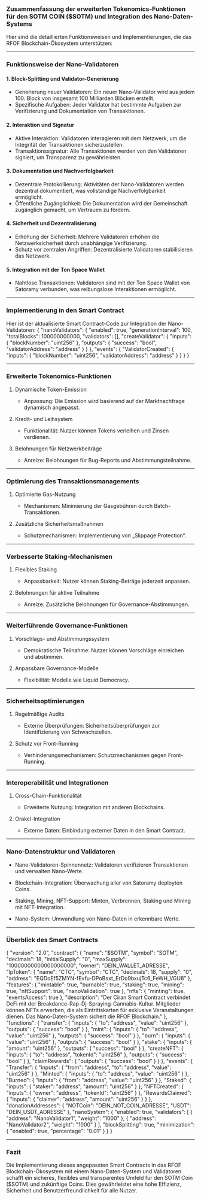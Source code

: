### Zusammenfassung der erweiterten Tokenomics-Funktionen für den SOTM COIN ($SOTM) und Integration des Nano-Daten-Systems

Hier sind die detaillierten Funktionsweisen und Implementierungen, die das RFOF Blockchain-Ökosystem unterstützen:

---

### Funktionsweise der Nano-Validatoren

#### 1. Block-Splitting und Validator-Generierung
- Generierung neuer Validatoren: Ein neuer Nano-Validator wird aus jedem 100. Block von insgesamt 100 Milliarden Blöcken erstellt.
- Spezifische Aufgaben: Jeder Validator hat bestimmte Aufgaben zur Verifizierung und Dokumentation von Transaktionen.

#### 2. Interaktion und Signatur
- Aktive Interaktion: Validatoren interagieren mit dem Netzwerk, um die Integrität der Transaktionen sicherzustellen.
- Transaktionssignatur: Alle Transaktionen werden von den Validatoren signiert, um Transparenz zu gewährleisten.

#### 3. Dokumentation und Nachverfolgbarkeit
- Dezentrale Protokollierung: Aktivitäten der Nano-Validatoren werden dezentral dokumentiert, was vollständige Nachverfolgbarkeit ermöglicht.
- Öffentliche Zugänglichkeit: Die Dokumentation wird der Gemeinschaft zugänglich gemacht, um Vertrauen zu fördern.

#### 4. Sicherheit und Dezentralisierung
- Erhöhung der Sicherheit: Mehrere Validatoren erhöhen die Netzwerksicherheit durch unabhängige Verifizierung.
- Schutz vor zentralen Angriffen: Dezentralisierte Validatoren stabilisieren das Netzwerk.

#### 5. Integration mit der Ton Space Wallet
- Nahtlose Transaktionen: Validatoren sind mit der Ton Space Wallet von Satoramy verbunden, was reibungslose Interaktionen ermöglicht.

---

### Implementierung in den Smart Contract

Hier ist der aktualisierte Smart Contract-Code zur Integration der Nano-Validatoren:
{
  "nanoValidators": {
    "enabled": true,
    "generationInterval": 100,
    "totalBlocks": 100000000000,
    "validators": [],
    "createValidator": {
      "inputs": {
        "blockNumber": "uint256"
      },
      "outputs": {
        "success": "bool",
        "validatorAddress": "address"
      }
    }
  },
  "events": {
    "ValidatorCreated": {
      "inputs": {
        "blockNumber": "uint256",
        "validatorAddress": "address"
      }
    }
  }
}

---

### Erweiterte Tokenomics-Funktionen

1. Dynamische Token-Emission
   - Anpassung: Die Emission wird basierend auf der Marktnachfrage dynamisch angepasst.

2. Kredit- und Leihsystem
   - Funktionalität: Nutzer können Tokens verleihen und Zinsen verdienen.

3. Belohnungen für Netzwerkbeiträge
   - Anreize: Belohnungen für Bug-Reports und Abstimmungsteilnahme.

---

### Optimierung des Transaktionsmanagements

1. Optimierte Gas-Nutzung
   - Mechanismen: Minimierung der Gasgebühren durch Batch-Transaktionen.

2. Zusätzliche Sicherheitsmaßnahmen
   - Schutzmechanismen: Implementierung von „Slippage Protection“.

---

### Verbesserte Staking-Mechanismen

1. Flexibles Staking
   - Anpassbarkeit: Nutzer können Staking-Beträge jederzeit anpassen.

2. Belohnungen für aktive Teilnahme
   - Anreize: Zusätzliche Belohnungen für Governance-Abstimmungen.

---

### Weiterführende Governance-Funktionen

1. Vorschlags- und Abstimmungssystem
   - Demokratische Teilnahme: Nutzer können Vorschläge einreichen und abstimmen.

2. Anpassbare Governance-Modelle
   - Flexibilität: Modelle wie Liquid Democracy.

---

### Sicherheitsoptimierungen

1. Regelmäßige Audits
   - Externe Überprüfungen: Sicherheitsüberprüfungen zur Identifizierung von Schwachstellen.

2. Schutz vor Front-Running
   - Verhinderungsmechanismen: Schutzmechanismen gegen Front-Running.

---

### Interoperabilität und Integrationen

1. Cross-Chain-Funktionalität
   - Erweiterte Nutzung: Integration mit anderen Blockchains.

2. Orakel-Integration
   - Externe Daten: Einbindung externer Daten in den Smart Contract.

---

### Nano-Datenstruktur und Validatoren

- Nano-Validatoren-Spinnennetz: Validatoren verifizieren Transaktionen und verwalten Nano-Werte.
  
- Blockchain-Integration: Überwachung aller von Satoramy deployten Coins.

- Staking, Mining, NFT-Support: Minten, Verbrennen, Staking und Mining mit NFT-Integration.

- Nano-System: Umwandlung von Nano-Daten in erkennbare Werte.

---

### Überblick des Smart Contracts
{
  "version": "2.0",
  "contract": {
    "name": "$SOTM",
    "symbol": "SOTM",
    "decimals": 18,
    "initialSupply": "0",
    "maxSupply": "10000000000000000000",
    "owner": "DEIN_WALLET_ADRESSE",
    "lpToken": {
      "name": "CTC",
      "symbol": "CTC",
      "decimals": 18,
      "supply": "0",
      "address": "EQDoEf5ZMYN-fEvfu-DPoBsxt_ErDo9bxujTc6_FeWH_VGU8"
    },
    "features": {
      "mintable": true,
      "burnable": true,
      "staking": true,
      "mining": true,
      "nftSupport": true,
      "nanoValidation": true
    },
    "nfts": {
      "minting": true,
      "eventsAccess": true
    },
    "description": "Der Ciran Smart Contract verbindet DeFi mit der Breakdance-Rap-Dj-Spraying-Cannabis-Kultur. Mitglieder können NFTs erwerben, die als Eintrittskarten für exklusive Veranstaltungen dienen. Das Nano-Daten-System sichert die RFOF Blockchain."
  },
  "functions": {
    "transfer": {
      "inputs": {
        "to": "address",
        "value": "uint256"
      },
      "outputs": {
        "success": "bool"
      }
    },
    "mint": {
      "inputs": {
        "to": "address",
        "value": "uint256"
      },
      "outputs": {
        "success": "bool"
      }
    },
    "burn": {
      "inputs": {
        "value": "uint256"
      },
      "outputs": {
        "success": "bool"
      }
    },
    "stake": {
      "inputs": {
        "amount": "uint256"
      },
      "outputs": {
        "success": "bool"
      }
    },
    "createNFT": {
      "inputs": {
        "to": "address",
        "tokenId": "uint256"
      },
      "outputs": {
        "success": "bool"
      }
    },
    "claimRewards": {
      "outputs": {
        "success": "bool"
      }
    }
  },
  "events": {
    "Transfer": {
      "inputs": {
        "from": "address",
        "to": "address",
        "value": "uint256"
      }
    },
    "Minted": {
      "inputs": {
        "to": "address",
        "value": "uint256"
      }
    },
    "Burned": {
      "inputs": {
        "from": "address",
        "value": "uint256"
      }
    },
    "Staked": {
      "inputs": {
        "staker": "address",
        "amount": "uint256"
      }
    },
    "NFTCreated": {
      "inputs": {
        "owner": "address",
        "tokenId": "uint256"
      }
    },
    "RewardsClaimed": {
      "inputs": {
        "claimer": "address",
        "amount": "uint256"
      }
    }
  },
  "donationAddresses": {
    "NOTCoin": "DEIN_NOT_COIN_ADRESSE",
    "USDT": "DEIN_USDT_ADRESSE"
  },
  "nanoSystem": {
    "enabled": true,
    "validators": [
      {
        "address": "NanoValidator1",
        "weight": "1000"
      },
      {
        "address": "NanoValidator2",
        "weight": "1000"
      }
    ],
    "blockSplitting": true,
    "minimization": {
      "enabled": true,
      "percentage": "0.01"
    }
  }
}

---

### Fazit

Die Implementierung dieses angepassten Smart Contracts in das RFOF Blockchain-Ökosystem mit einem Nano-Daten-System und Validatoren schafft ein sicheres, flexibles und transparentes Umfeld für den SOTM Coin ($SOTM) und zukünftige Coins. Dies gewährleistet eine hohe Effizienz, Sicherheit und Benutzerfreundlichkeit für alle Nutzer.
